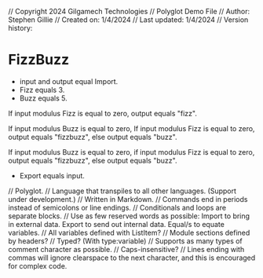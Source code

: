 // Copyright 2024 Gilgamech Technologies
// Polyglot Demo File 
// Author: Stephen Gillie
// Created on: 1/4/2024
// Last updated: 1/4/2024
// Version history:

# FizzBuzz

- input and output equal Import. 
- Fizz equals 3. 
- Buzz equals 5. 

If input modulus Fizz is equal to zero, output equals "fizz". 

If input modulus Buzz is equal to zero, If input modulus Fizz is equal to zero, output equals "fizzbuzz", else output equals "buzz".

If input modulus Buzz is equal to zero, 
if input modulus Fizz is equal to zero, 
output equals "fizzbuzz", 
else output equals "buzz".

- Export equals input.

// Polyglot. 
// Language that transpiles to all other languages. (Support under development.)
// Written in Markdown.
// Commands end in periods instead of semicolons or line endings. 
// Conditionals and loops are separate blocks.
// Use as few reserved words as possible: Import to bring in external data. Export to send out internal data. Equal/s to equate variables. 
// All variables defined with ListItem?
// Module sections defined by headers?
// Typed? (With type:variable)
// Supports as many types of comment character as possible. 
// Caps-insensitive? 
// Lines ending with commas will ignore clearspace to the next character, and this is encouraged for complex code. 